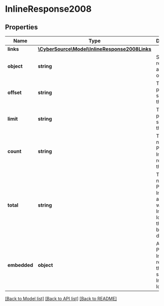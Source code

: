 # InlineResponse2008

## Properties
Name | Type | Description | Notes
------------ | ------------- | ------------- | -------------
**links** | [**\CyberSource\Model\InlineResponse2008Links**](InlineResponse2008Links.md) |  | [optional] 
**object** | **string** | Shows the response is a collection of objects. | [optional] 
**offset** | **string** | The offset parameter supplied in the request. | [optional] 
**limit** | **string** | The limit parameter supplied in the request. | [optional] 
**count** | **string** | The number of Payment Instruments returned in the array. | [optional] 
**total** | **string** | The total number of Payment Instruments associated with the Instrument Identifier in the zero-based dataset. | [optional] 
**embedded** | **object** | Array of Payment Instruments returned for the supplied Instrument Identifier. | [optional] 

[[Back to Model list]](../README.md#documentation-for-models) [[Back to API list]](../README.md#documentation-for-api-endpoints) [[Back to README]](../README.md)


